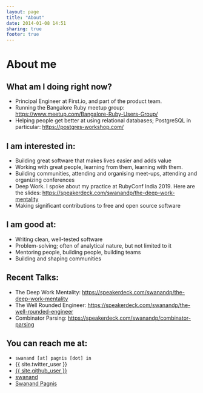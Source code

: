 ```yaml
---
layout: page
title: "About"
date: 2014-01-08 14:51
sharing: true
footer: true
---
```


<link href="//netdna.bootstrapcdn.com/font-awesome/4.0.3/css/font-awesome.css" rel="stylesheet">

# About me

## What am I doing right now?

- Principal Engineer at First.io, and part of the product team.
- Running the Bangalore Ruby meetup group: https://www.meetup.com/Bangalore-Ruby-Users-Group/
- Helping people get better at using relational databases; PostgreSQL in particular: https://postgres-workshop.com/ 

## I am interested in:

- Building great software that makes lives easier and adds value
- Working with great people, learning from them, learning with them.
- Building communities, attending and organising meet-ups, attending and organizing conferences
- Deep Work. I spoke about my practice at RubyConf India 2019. Here are the slides: https://speakerdeck.com/swanandp/the-deep-work-mentality
- Making significant contributions to free and open source software

## I am good at: 

- Writing clean, well-tested software 
- Problem-solving; often of analytical nature, but not limited to it
- Mentoring people, building people, building teams
- Building and shaping communities

## Recent Talks:

- The Deep Work Mentality: https://speakerdeck.com/swanandp/the-deep-work-mentality
- The Well Rounded Engineer: https://speakerdeck.com/swanandp/the-well-rounded-engineer
- Combinator Parsing: https://speakerdeck.com/swanandp/combinator-parsing 


## You can reach me at:

- `swanand [at] pagnis [dot] in`
- <a href="https://twitter.com/{{ site.twitter_user }}" style="text-decoration: none;">
    <i class="fa fa-twitter"></i> {{ site.twitter_user }}
  </a>
- [<i class="fa fa-github"></i> {{ site.github_user }}](https://github.com/swanandp)
- [<i class="fa fa-stack-overflow"></i> swanand](http://stackoverflow.com/users/18768/swanand)
- [<i class="fa fa-linkedin-square"></i> Swanand Pagnis](https://www.linkedin.com/in/pagnis/)
